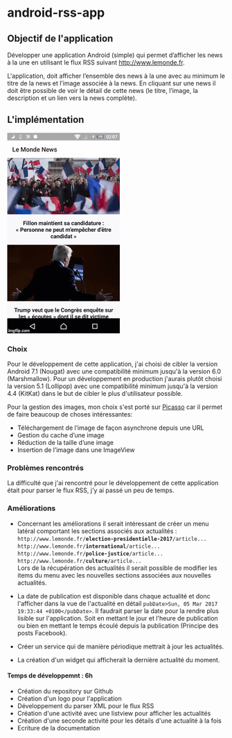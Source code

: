 # android-rss-app

## Objectif de l'application
Développer une application Android (simple) qui permet d’afficher les news à la une en utilisant le flux RSS suivant http://www.lemonde.fr.

L'application, doit afficher l’ensemble des news à la une avec au minimum le titre de la news et l’image associée à la news. En cliquant sur une news il doit être possible de voir le détail de cette news (le titre, l’image, la description et un lien vers la news complète).

## L'implémentation

![alt text](https://github.com/Quentin22/android-rss-app/blob/master/demo.gif)

### Choix
Pour le développement de cette application, j'ai choisi de cibler la version Android 7.1 (Nougat) avec une compatibilité minimum jusqu'à la version 6.0 (Marshmallow). Pour un développement en production j'aurais plutôt choisi la version 5.1 (Lollipop) avec une compatibilité minimum jusqu'à la version 4.4 (KitKat) dans le but de cibler le plus d'utilisateur possible.

Pour la gestion des images, mon choix s'est porté sur [Picasso](http://square.github.io/picasso/) car il permet de faire beaucoup de choses intéressantes:
- Téléchargement de l’image de façon asynchrone depuis une URL
- Gestion du cache d’une image
- Réduction de la taille d’une image
- Insertion de l’image dans une ImageView

### Problèmes rencontrés

La difficulté que j'ai rencontré pour le développement de cette application était pour parser le flux RSS, j'y ai passé un peu de temps.


### Améliorations

- Concernant les améliorations il serait intéressant de créer un menu latéral comportant les sections associés aux actualités :
`http://www.lemonde.fr/`**`election-presidentielle-2017`**`/article...
http://www.lemonde.fr/`**`international`**`/article...
http://www.lemonde.fr/`**`police-justice`**`/article...
http://www.lemonde.fr/`**`culture`**`/article...`<br />
Lors de la récupération des actualités il serait possible de modifier les items du menu avec les nouvelles sections associées aux nouvelles actualités.

- La date de publication est disponible dans chaque actualité et donc l'afficher dans la vue de l'actualité en détail
`pubDate>Sun, 05 Mar 2017 19:33:44 +0100</pubDate>`. Il faudrait parser la date pour la rendre plus lisible sur l'application. Soit en mettant le jour et l'heure de publication ou bien en mettant le temps écoulé depuis la publication (Principe des posts Facebook).

- Créer un service qui de manière périodique mettrait à jour les actualités.

- La création d'un widget qui afficherait la dernière actualité du moment.


#### Temps de développemnt : 6h
- Création du repository sur Github
- Création d'un logo pour l'application
- Développement du parser XML pour le flux RSS
- Création d'une activité avec une listview pour afficher les actualités
- Création d'une seconde activité pour les détails d'une actualité à la fois
- Ecriture de la documentation
